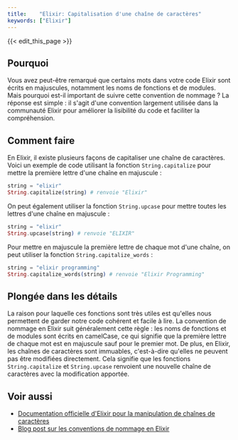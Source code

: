 ```yaml
---
title:    "Elixir: Capitalisation d'une chaîne de caractères"
keywords: ["Elixir"]
---
```


{{< edit_this_page >}}

## Pourquoi

Vous avez peut-être remarqué que certains mots dans votre code Elixir sont écrits en majuscules, notamment les noms de fonctions et de modules. Mais pourquoi est-il important de suivre cette convention de nommage ? La réponse est simple : il s'agit d'une convention largement utilisée dans la communauté Elixir pour améliorer la lisibilité du code et faciliter la compréhension. 

## Comment faire

En Elixir, il existe plusieurs façons de capitaliser une chaîne de caractères. Voici un exemple de code utilisant la fonction `String.capitalize` pour mettre la première lettre d'une chaîne en majuscule : 

```Elixir
string = "elixir"
String.capitalize(string) # renvoie "Elixir"
```

On peut également utiliser la fonction `String.upcase` pour mettre toutes les lettres d'une chaîne en majuscule : 

```Elixir
string = "elixir"
String.upcase(string) # renvoie "ELIXIR"
```

Pour mettre en majuscule la première lettre de chaque mot d'une chaîne, on peut utiliser la fonction `String.capitalize_words` : 

```Elixir
string = "elixir programming"
String.capitalize_words(string) # renvoie "Elixir Programming"
```

## Plongée dans les détails

La raison pour laquelle ces fonctions sont très utiles est qu'elles nous permettent de garder notre code cohérent et facile à lire. La convention de nommage en Elixir suit généralement cette règle : les noms de fonctions et de modules sont écrits en camelCase, ce qui signifie que la première lettre de chaque mot est en majuscule sauf pour le premier mot. De plus, en Elixir, les chaînes de caractères sont immuables, c'est-à-dire qu'elles ne peuvent pas être modifiées directement. Cela signifie que les fonctions `String.capitalize` et `String.upcase` renvoient une nouvelle chaîne de caractères avec la modification apportée. 

## Voir aussi

- [Documentation officielle d'Elixir pour la manipulation de chaînes de caractères](https://elixir-lang.org/getting-started/string.html)
- [Blog post sur les conventions de nommage en Elixir](https://medium.com/the-road-to-elixir/naming-conventions-in-elixir-5eec5988468a)